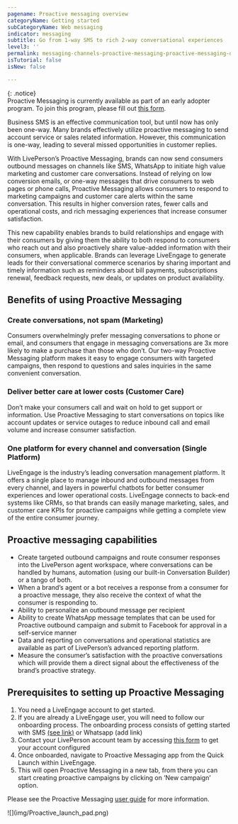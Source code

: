 ```yaml
---
pagename: Proactive messaging overview
categoryName: Getting started
subCategoryName: Web messaging
indicator: messaging
subtitle: Go from 1-way SMS to rich 2-way conversational experiences
level3: ''
permalink: messaging-channels-proactive-messaging-proactive-messaging-overview.html
isTutorial: false
isNew: false

---
```

{: .notice}  
Proactive Messaging is currently available as part of an early adopter program. To join this program, please fill out [this form](https://forms.gle/wDBkzsCtT4CCQMFR9).

Business SMS is an effective communication tool, but until now has only been one-way. Many brands effectively utilize proactive messaging to send account service or sales related information. However, this communication is one-way, leading to several missed opportunities in customer replies.

With LivePerson’s Proactive Messaging, brands can now send consumers outbound messages on channels like SMS, WhatsApp to initiate high value marketing and customer care conversations. Instead of relying on low conversion emails, or one-way messages that drive consumers to web pages or phone calls, Proactive Messaging allows consumers to respond to marketing campaigns and customer care alerts within the same conversation. This results in higher conversion rates, fewer calls and operational costs, and rich messaging experiences that increase consumer satisfaction.

This new capability enables brands to build relationships and engage with their consumers by giving them the ability to both respond to consumers who reach out and also proactively share value-added information with their consumers, when applicable. Brands can leverage LiveEngage to generate leads for their conversational commerce scenarios by sharing important and timely information such as reminders about bill payments, subscriptions renewal, feedback requests, new deals, or updates on product availability.

## Benefits of using Proactive Messaging

### Create conversations, not spam (Marketing)

Consumers overwhelmingly prefer messaging conversations to phone or email, and consumers that engage in messaging conversations are 3x more likely to make a purchase than those who don’t. Our two-way Proactive Messaging platform makes it easy to engage consumers with targeted campaigns, then respond to questions and sales inquiries in the same convenient conversation.

### Deliver better care at lower costs (Customer Care)

Don’t make your consumers call and wait on hold to get support or information. Use Proactive Messaging to start conversations on topics like account updates or service outages to reduce inbound call and email volume and increase consumer satisfaction.

### One platform for every channel and conversation (Single Platform)

LiveEngage is the industry’s leading conversation management platform. It offers a single place to manage inbound and outbound messages from every channel, and layers in powerful chatbots for better consumer experiences and lower operational costs. LiveEngage connects to back-end systems like CRMs, so that brands can easily manage marketing, sales, and customer care KPIs for proactive campaigns while getting a complete view of the entire consumer journey.

## Proactive messaging capabilities

* Create targeted outbound campaigns and route consumer responses into the LivePerson agent workspace, where conversations can be handled by humans, automation (using our built-in Conversation Builder) or a tango of both.
* When a brand’s agent or a bot receives a response from a consumer for a proactive message, they also receive the context of what the consumer is responding to.
* Ability to personalize an outbound message per recipient
* Ability to create WhatsApp message templates that can be used for Proactive outbound campaign and submit to Facebook for approval in a self-service manner
* Data and reporting on conversations and operational statistics are available as part of LivePerson’s advanced reporting platform.
* Measure the consumer’s satisfaction with the proactive conversations which will provide them a direct signal about the effectiveness of the brand’s proactive strategy.

## Prerequisites to setting up Proactive Messaging

1. You need a LiveEngage account to get started.
2. If you are already a LiveEngage user, you will need to follow our onboarding process. The onboarding process consists of getting started with SMS [(see link)](https://knowledge.liveperson.com/getting-started-quick-start-guides-twilio-sms-quick-start.html) or Whatsapp (add link)
3. Contact your LivePerson account team by accessing [this form](https://forms.gle/wDBkzsCtT4CCQMFR9) to get your account configured
4. Once onboarded, navigate to Proactive Messaging app from the Quick Launch within LiveEngage.
5. This will open Proactive Messaging in a new tab, from there you can start creating proactive campaigns by clicking on ‘New campaign’ option.

Please see the Proactive Messaging [user guide](https://docs.google.com/document/d/1VyVniK_M5fEPyDHPasZnWi5V78JuCz3Bv8JiMqr2esE/edit) for more information.

!\[\](img/Proactive_launch_pad.png)